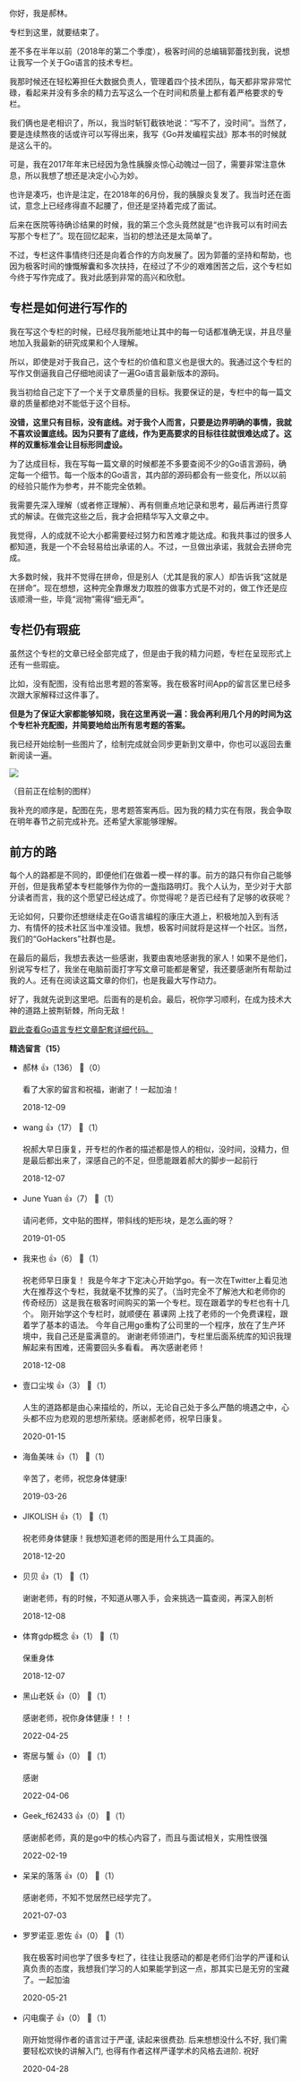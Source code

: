 你好，我是郝林。

专栏到这里，就要结束了。

差不多在半年以前（2018年的第二个季度），极客时间的总编辑郭蕾找到我，说想让我写一个关于Go语言的技术专栏。

我那时候还在轻松筹担任大数据负责人，管理着四个技术团队，每天都非常非常忙碌，看起来并没有多余的精力去写这么一个在时间和质量上都有着严格要求的专栏。

我们俩也是老相识了，所以，我当时斩钉截铁地说：“写不了，没时间”。当然了，要是连续熬夜的话或许可以写得出来，我写《Go并发编程实战》那本书的时候就是这么干的。

可是，我在2017年年末已经因为急性胰腺炎惊心动魄过一回了，需要非常注意休息，所以我想了想还是决定小心为妙。

也许是凑巧，也许是注定，在2018年的6月份，我的胰腺炎复发了。我当时还在面试，意念上已经疼得直不起腰了，但还是坚持着完成了面试。

后来在医院等待确诊结果的时候，我的第三个念头竟然就是“也许我可以有时间去写那个专栏了”。现在回忆起来，当初的想法还是太简单了。

不过，专栏这件事情终归还是向着合作的方向发展了。因为郭蕾的坚持和帮助，也因为极客时间的慷慨解囊和多次扶持，在经过了不少的艰难困苦之后，这个专栏如今终于写作完成了。我对此感到非常的高兴和欣慰。

## 专栏是如何进行写作的

我在写这个专栏的时候，已经尽我所能地让其中的每一句话都准确无误，并且尽量地加入我最新的研究成果和个人理解。

所以，即使是对于我自己，这个专栏的价值和意义也是很大的。我通过这个专栏的写作又倒逼我自己仔细地阅读了一遍Go语言最新版本的源码。

我当初给自己定下了一个关于文章质量的目标。我要保证的是，专栏中的每一篇文章的质量都绝对不能低于这个目标。

**没错，这里只有目标，没有底线。对于我个人而言，只要是边界明确的事情，我就不喜欢设置底线。因为只要有了底线，作为更高要求的目标往往就很难达成了。这样的双重标准会让目标形同虚设。**

为了达成目标，我在写每一篇文章的时候都差不多要查阅不少的Go语言源码，确定每一个细节。每一个版本的Go语言，其内部的源码都会有一些变化，所以以前的经验只能作为参考，并不能完全依赖。

我需要先深入理解（或者修正理解）、再有侧重点地记录和思考，最后再进行贯穿式的解读。在做完这些之后，我才会把精华写入文章之中。

我觉得，人的成就不论大小都需要经过努力和苦难才能达成。和我共事过的很多人都知道，我是一个不会轻易给出承诺的人。不过，一旦做出承诺，我就会去拼命完成。

大多数时候，我并不觉得在拼命，但是别人（尤其是我的家人）却告诉我“这就是在拼命”。现在想想，这种完全靠爆发力取胜的做事方式是不对的，做工作还是应该顺滑一些，毕竟“润物”需得“细无声”。

## 专栏仍有瑕疵

虽然这个专栏的文章已经全部完成了，但是由于我的精力问题，专栏在呈现形式上还有一些瑕疵。

比如，没有配图，没有给出思考题的答案等。我在极客时间App的留言区里已经多次跟大家解释过这件事了。

**但是为了保证大家都能够知晓，我在这里再说一遍：我会再利用几个月的时间为这个专栏补充配图，并简要地给出所有思考题的答案。**

我已经开始绘制一些图片了，绘制完成就会同步更新到文章中，你也可以返回去重新阅读一遍。

![](https://static001.geekbang.org/resource/image/2f/3c/2fdfb5620e072d864907870e61ae5f3c.png?wh=1472%2A797)

（目前正在绘制的图样）

我补充的顺序是，配图在先，思考题答案再后。因为我的精力实在有限，我会争取在明年春节之前完成补充。还希望大家能够理解。

## 前方的路

每个人的路都是不同的，即便他们在做着一模一样的事。前方的路只有你自己能够开创，但是我希望本专栏能够作为你的一盏指路明灯。我个人认为，至少对于大部分读者而言，我的这个愿望已经达成了。你觉得呢？是否已经有了足够的收获呢？

无论如何，只要你还想继续走在Go语言编程的康庄大道上，积极地加入到有活力、有情怀的技术社区当中准没错。我想，极客时间就将是这样一个社区。当然，我们的“GoHackers”社群也是。

在最后的最后，我想去表达一些感谢，我要由衷地感谢我的家人！如果不是他们，别说写专栏了，我坐在电脑前面打字写文章可能都是奢望，我还要感谢所有帮助过我的人。还有在阅读这篇文章的你们，也是我最大写作动力。

好了，我就先说到这里吧。后面有的是机会。最后，祝你学习顺利，在成为技术大神的道路上披荆斩棘，所向无敌！

[戳此查看Go语言专栏文章配套详细代码。](https://github.com/hyper0x/Golang_Puzzlers)
<div><strong>精选留言（15）</strong></div><ul>
<li><span>郝林</span> 👍（136） 💬（0）<p>看了大家的留言和祝福，谢谢了！一起加油！</p>2018-12-09</li><br/><li><span>wang</span> 👍（17） 💬（1）<p>祝郝大早日康复，开专栏的作者的描述都是惊人的相似，没时间，没精力，但是最后都出来了，深感自己的不足，但愿能跟着郝大的脚步一起前行</p>2018-12-07</li><br/><li><span>June Yuan</span> 👍（7） 💬（1）<p>请问老师，文中贴的图样，带斜线的矩形块，是怎么画的呀？</p>2019-01-05</li><br/><li><span>我来也</span> 👍（6） 💬（1）<p>祝老师早日康复！
我是今年才下定决心开始学go。有一次在Twitter上看见池大在推荐这个专栏，我就毫不犹豫的买了。（当时完全不了解池大和老师你的传奇经历）这是我在极客时间购买的第一个专栏。现在跟着学的专栏也有十几个。
刚开始学这个专栏时，就顺便在 慕课网 上找了老师的一个免费课程，跟着学了基本的语法。
今年自己用go重构了公司里的一个程序，放在了生产环境中，我自己还是蛮满意的。
谢谢老师领进门，专栏里后面系统库的知识我理解起来有困难，还需要回头多看看。
再次感谢老师！</p>2018-12-08</li><br/><li><span>壹口尘埃</span> 👍（3） 💬（1）<p>人生的道路都是由心来描绘的，所以，无论自己处于多么严酷的境遇之中，心头都不应为悲观的思想所萦绕。感谢郝老师，祝早日康复。</p>2020-01-15</li><br/><li><span>海鱼美味</span> 👍（1） 💬（1）<p>辛苦了，老师，祝您身体健康!</p>2019-03-26</li><br/><li><span>JIKOLISH</span> 👍（1） 💬（1）<p>祝老师身体健康！我想知道老师的图是用什么工具画的。</p>2018-12-20</li><br/><li><span>贝贝</span> 👍（1） 💬（1）<p>谢谢老师，有的时候，不知道从哪入手，会来挑选一篇查阅，再深入剖析</p>2018-12-08</li><br/><li><span>体育gdp概念</span> 👍（1） 💬（1）<p>保重身体</p>2018-12-07</li><br/><li><span>黑山老妖</span> 👍（0） 💬（1）<p>感谢老师，祝你身体健康！！！</p>2022-04-25</li><br/><li><span>寄居与蟹</span> 👍（0） 💬（1）<p>感谢</p>2022-04-06</li><br/><li><span>Geek_f62433</span> 👍（0） 💬（1）<p>感谢郝老师，真的是go中的核心内容了，而且与面试相关，实用性很强</p>2022-02-19</li><br/><li><span>呆呆的落落</span> 👍（0） 💬（1）<p>感谢老师，不知不觉居然已经学完了。</p>2021-07-03</li><br/><li><span>罗罗诺亚.恩佐</span> 👍（0） 💬（1）<p>我在极客时间也学了很多专栏了，往往让我感动的都是老师们治学的严谨和认真负责的态度，我想我们学习的人如果能学到这一点，那其实已是无穷的宝藏了。一起加油</p>2020-05-21</li><br/><li><span>闪电瘸子</span> 👍（0） 💬（1）<p>刚开始觉得作者的语言过于严谨, 读起来很费劲. 后来想想没什么不好, 我们需要轻松欢快的讲解入门, 也得有作者这样严谨学术的风格去进阶. 
祝好</p>2020-04-28</li><br/>
</ul>